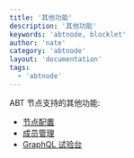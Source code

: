 ```yaml
---
title: '其他功能'
description: '其他功能'
keywords: 'abtnode, blocklet'
author: 'nate'
category: 'abtnode'
layout: 'documentation'
tags:
  - 'abtnode'
---
```


ABT 节点支持的其他功能:

- [节点配置](./node-settings)
- [成员管理](./member-management)
- [GraphQL 试验台](./graphql-console)
